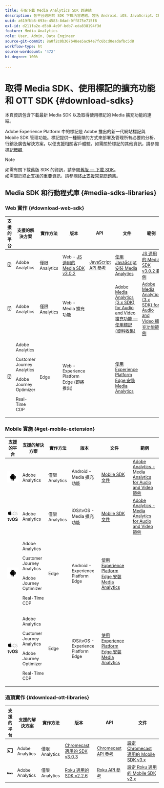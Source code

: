 ```yaml
---
title: 存取下載 Media Analytics SDK 的連結
description: 各平台適用的 SDK 下載內容連結，包括 Android、iOS、JavaScript、Chromecast 和 Roku。
uuid: a619fbb8-693e-4583-8dad-0ff875e715f8
exl-id: d211fa2e-d5b0-4e9f-bdb7-eda838194f3d
feature: Media Analytics
role: User, Admin, Data Engineer
source-git-commit: 8a0f2c0b367b48ee5ac94e7fc6bcd0eadafbc5d8
workflow-type: ht
source-wordcount: '472'
ht-degree: 100%

---
```


# 取得 Media SDK、使用標記的擴充功能和 OTT SDK {#download-sdks}

本頁資訊包含下載最新 Media SDK 以及取得使用標記的 Media 擴充功能的連結。

Adobe Experience Platform 中的標記是 Adobe 推出的新一代網站標記與 Mobile SDK 管理功能。標記提供一種簡單的方式來部署及管理所有必要的分析、行銷及廣告解決方案，以便支援相關客戶體驗。如需關於標記的其他資訊，請參閱[標記概觀](https://experienceleague.adobe.com/docs/platform-learn/data-collection/overview.html?lang=zh-Hant).


>[!NOTE]
>
>如需有關下載舊版 SDK 的資訊，請參閱[舊版 — 下載 SDK](/help/legacy/legacy-download-sdks.md)。<br>
>如需關於終止支援的重要資訊，請參閱[終止支援常見問題集](/help/additional-resources/end-of-support-faqs.md)。

## Media SDK 和行動程式庫 {#media-sdks-libraries}

### Web 實作 {#download-web-sdk}

| 支援的平台 | 支援的解決方案 | 實作方法 |  版本 |  API   |  文件 |  範例  |
|:---:|---|---|---|---| ---| ---|
| ![JavaScript 圖示](assets/javascript-icon.png) | Adobe Analytics | 僅限 Analytics | Web - [JS 適用的 Media SDK v3.0.2](https://github.com/Adobe-Marketing-Cloud/media-sdks/releases/tag/js-v3.0.2) | [JavaScript API 參考](https://adobe-marketing-cloud.github.io/media-sdks/reference/javascript_3x/index.html) | [使用 JavaScript 安裝 Media Analytics](/help/implementation/media-sdk/setup/web-implementation.md) | [JS 適用的 Media SDK v3.0.2 範例](https://github.com/Adobe-Marketing-Cloud/media-sdks/tree/master/sdks/js/3.x) |
| ![JavaScript 圖示](assets/javascript-icon.png) | Adobe Analytics | 僅限 Analytics | Web - Media 擴充功能 |  | [Adobe Media Analytics (3.x SDK) for Audio and Video 擴充功能 — 使用標記 (資料收集)](https://experienceleague.adobe.com/docs/experience-platform/tags/extensions/adobe/media-analytics-3x/overview.html?lang=zh-Hant) | [Adobe Media Analytics (3.x SDK) for Audio and Video 擴充功能範例](https://github.com/Adobe-Marketing-Cloud/media-sdks/tree/master/samples/launch/js/3.x) |
| ![JavaScript 圖示](assets/javascript-icon.png) | <p>Adobe Analytics</p><p>Customer Journey Analytics</p><p>Adobe Journey Optimizer</p><p>Real-Time CDP</p> | Edge | Web - Experience Platform Edge (即將推出) |  | [使用 Experience Platform Edge 安裝 Media Analytics](/help/implementation/edge/implementation-edge.md) | |

### Mobile 實施 {#get-mobile-extension}

| 支援的平台 | 支援的解決方案 | 實作方法 |  版本 |  文件   |  範例  |
|:---:|---|---|---|---|---|
| ![Android 圖示](assets/android-icon.png) | Adobe Analytics | 僅限 Analytics | Android - Media 擴充功能 | [Mobile SDK 文件](https://developer.adobe.com/client-sdks/documentation/adobe-media-analytics/) | [Adobe Analytics - Media Analytics for Audio and Video 範例](https://github.com/Adobe-Marketing-Cloud/media-sdks/tree/master/samples/launch/mobile/android) |
| ![Apple iOS 圖示&#x200B;](assets/ios-icon.png)<br>**tvOS** | Adobe Analytics | 僅限 Analytics | iOS/tvOS - Media 擴充功能 | [Mobile SDK 文件](https://developer.adobe.com/client-sdks/documentation/adobe-media-analytics/) | [Adobe Analytics - Media Analytics for Audio and Video 範例](https://github.com/adobe/aepsdk-media-ios/tree/main/TestApp) |
| ![Android 圖示](assets/android-icon.png) | <p>Adobe Analytics</p><p>Customer Journey Analytics</p><p>Adobe Journey Optimizer</p><p>Real-Time CDP</p> | Edge | Android - Experience Platform Edge | [使用 Experience Platform Edge 安裝 Media Analytics](/help/implementation/edge/implementation-edge.md) | |
| ![Apple iOS 圖示&#x200B;](assets/ios-icon.png)<br>**tvOS** | <p>Adobe Analytics</p><p>Customer Journey Analytics</p><p>Adobe Journey Optimizer</p><p>Real-Time CDP</p> | Edge | iOS/tvOS - Experience Platform Edge | [使用 Experience Platform Edge 安裝 Media Analytics](/help/implementation/edge/implementation-edge.md) |  |

### 過頂實作 {#download-ott-libraries}

| 支援的平台 | 支援的解決方案 | 實作方法 |  版本 |  API   |  文件 |
|:---:|---|---|---|---|---|
| ![Chromecast 圖示](assets/chromecast-icon.png) | Adobe Analytics | 僅限 Analytics | [Chromecast 適用的 SDK v3.0.3](https://github.com/Adobe-Marketing-Cloud/media-sdks/releases/tag/chromecast-v3.0.3) | [Chromecast API 參考](https://adobe-marketing-cloud.github.io/media-sdks/reference/chromecast/) | [設定 Chromecast 適用的 Mobile SDK v3.x](/help/implementation/media-sdk/setup/set-up-chromecast.md) |
| ![Roku 圖示](assets/roku-icon.png) | Adobe Analytics | 僅限 Analytics | [Roku 適用的 SDK v2.2.6](https://github.com/Adobe-Marketing-Cloud/media-sdks/releases/tag/roku-v2.2.6) | [Roku API 參考](/help/implementation/media-sdk/setup/set-up-roku.md) | [設定 Roku 適用的 Mobile SDK v2.x](/help/implementation/media-sdk/setup/set-up-roku.md) |
